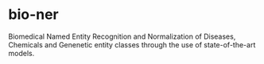 # bio-ner
Biomedical Named Entity Recognition and Normalization of Diseases, Chemicals and Genenetic entity classes through the use of state-of-the-art models.
